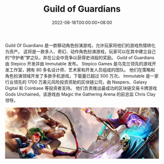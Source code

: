 ﻿---
title: "Guild of Guardians"
description: "移动 RPG，游戏玩家将他们的热情转化为 NFT。 120k 玩家在候补名单上。 NFT 销售将于 2021 年年中推出"
date: 2022-08-18T00:00:00+08:00
lastmod: 2022-08-18T00:00:00+08:00
draft: false
authors: ["boogArno"]
featuredImage: "guild-of-guardians.png"
tags: ["NFT Games","Guild of Guardians"]
categories: ["nfts"]
nfts: ["NFT Games"]
blockchain: ""
website: "https://dappradar.com/"
twitter: "https://www.twitter.com/guildofguardian"
discord: "https://discord.gg/UdejGr9Wg7"
telegram: ""
github: ""
youtube: ""
twitch: ""
facebook: ""
instagram: ""
reddit: ""
medium: ""
steam: ""
gitbook: ""
googleplay: ""
appstore: ""
status: "Live"
weight: 
lightgallery: true
toc: true
pinned: false
recommend: false
recommend1: false
---
Guild Of Guardians 是一款移动角色扮演游戏，允许玩家将他们的游戏热情转化为资产。 这将是一款多人、奇幻、动作角色扮演游戏，玩家可以在其中建立自己的“守护者”梦之队，并在公会中竞争以获得史诗般的奖励。 Guild of Guardians 由 Stepico 开发并由 Immutable 发布。 Stepico Games 是乌克兰领先的游戏开发工作室，拥有 80 多名设计师、艺术家和开发人员组成的团队。 他们在策略和角色扮演领域开发了多款手机游戏，下载量已超过 500 万次。 Immutable 是一家行业领先的 1700 万美元风险投资资助的区块链公司，由 Naspers、Galaxy Digital 和 Coinbase 等投资者支持。 他们负责推出最成功的区块链交易卡牌游戏 Gods Unchained，该游戏由 Magic the Gathering Arena 的前总监 Chris Clay 领导。

![1080x360](1080x360.jpg)